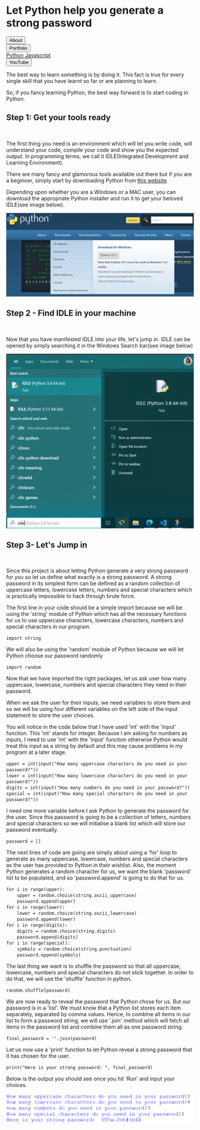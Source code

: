   
  <link rel ="stylesheet" href="style2.css">
  <div class = "heading">
    <h1>Let Python help you generate a strong password</h1>
  </div>
  <nav class = "topbar">
    <button onclick="window.location.href='index.html';">About</button>
    <div class="dropdown">
      <button class = "dropbtn">Portfolio</button>
        <div class="dropdown-content">
          <a href="Python.html">Python</a>
          <a href="#">Javascript</a>
        </div>
    </div>
    <button onclick="window.location.href='https://www.youtube.com/@shellysachdev/videos';">YouTube</button>
  </nav>

The best way to learn something is by doing it. This fact is true for every single skill that you have learnt so far or are planning to learn.

So, if you fancy learning Python, the best way forward is to start coding in Python.

## Step 1: Get your tools ready
<br>

The first thing you need is an environment which will let you write code, will understand your code, compile your code and show you the expected output. In programming terms, we call it IDLE(Integrated Development and Learning Environment).

There are many fancy and glamorous tools available out there but if you are a beginner, simply start by downloading Python from [this website](https://www.python.org/)

Depending upon whether you are a Windows or a MAC user, you can download the appropriate Python installer and run it to get your beloved IDLE(see image below).

![IDLE](download.png)

## Step 2 - Find IDLE in your machine
<br>

Now that you have manifested IDLE into your life, let's jump in. IDLE can be opened by simply searching it in the Windows Search bar(see image below)

![Search IDLE](IDLE.png)

## Step 3- Let's Jump in
<br>

Since this project is about letting Python generate a very strong password for you so let us define what exactly is a strong password. A strong password in its simplest form can be defined as a random collection of uppercase letters, lowercase letters, numbers and special characters which is practically impossible to hack through brute force.

The first line in your code should be a simple import because we will be using the 'string' module of Python which has all the necessary functions for us to use uppercase characters, lowercase characters, numbers and special characters in our program.

```{python}
import string
```

We will also be using the 'random' module of Python because we will let Python choose our password randomly

```{python}
import random
```

Now that we have imported the right packages, let us ask user how many uppercase, lowercase, numbers and special characters they need in their password.

When we ask the user for their inputs, we need variables to store them and so we will be using four different variables on the left side of the input statement to store the user choices.

You will notice in the code below that I have used 'int' with the 'input' function. This 'int' stands for integer. Because I am asking for numbers as inputs, I need to use 'int' with the 'input' function otherwise Python would treat this input as a string by default and this may cause problems in my program at a later stage.

```{python}
upper = int(input("How many uppercase characters do you need in your password?"))
lower = int(input("How many lowercase characters do you need in your password?"))
digits = int(input("How many numbers do you need in your password?"))
special = int(input("How many special characters do you need in your password?"))
```

I need one more variable before I ask Python to generate the password for the user. Since this password is going to be a collection of letters, numbers and special characters so we will initialise a blank list which will store our password eventually.

```{python}
password = []
```

The next lines of code are going are simply about using a 'for' loop to generate as many uppercase, lowercase, numbers and special characters as the user has provided to Python in their wishlist. Also, the moment Python generates a random character for us, we want the blank 'password' list to be populated, and so 'password.append' is going to do that for us.

```{python}
for i in range(upper):
    upper = random.choice(string.ascii_uppercase)
    password.append(upper)
for i in range(lower):
    lower = random.choice(string.ascii_lowercase)
    password.append(lower)
for i in range(digits):
    digits = random.choice(string.digits)
    password.append(digits)
for i in range(special):
    symbols = random.choice(string.punctuation)
    password.append(symbols)
```

The last thing we want is to shuffle the password so that all uppercase, lowercase, numbers and special characters do not stick together. In order to do that, we will use the 'shuffle' function in python.

```{python}
random.shuffle(password)
```

We are now ready to reveal the password that Python chose for us. But our password is in a 'list'. We must know that a Python list stores each item separately, separated by comma values. Hence, to combine all items in our list to form a password string, we will use '.join' method which will fetch all items in the password list and combine them all as one password string.

```{python}
final_password = ''.join(password)
```

Let us now use a 'print' function to let Python reveal a strong password that it has chosen for the user.

```{python}
print("Here is your strong password: ", final_password)
```

Below is the output you should see once you hit 'Run' and input your choices.

![FinalOutput](final.PNG)



